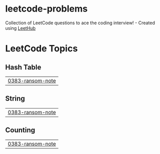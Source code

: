 # leetcode-problems
Collection of LeetCode questions to ace the coding interview! - Created using [LeetHub](https://github.com/QasimWani/LeetHub)

<!---LeetCode Topics Start-->
# LeetCode Topics
## Hash Table
|  |
| ------- |
| [0383-ransom-note](https://github.com/mehedi-iitdu/leetcode-problems/tree/master/0383-ransom-note) |
## String
|  |
| ------- |
| [0383-ransom-note](https://github.com/mehedi-iitdu/leetcode-problems/tree/master/0383-ransom-note) |
## Counting
|  |
| ------- |
| [0383-ransom-note](https://github.com/mehedi-iitdu/leetcode-problems/tree/master/0383-ransom-note) |
<!---LeetCode Topics End-->